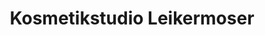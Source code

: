 ---
title: "Kosmetikstudio Leikermoser"
url: /wals-siezenheim/kosmetikstudio-leikermoser/
shop: Kosmetik
---